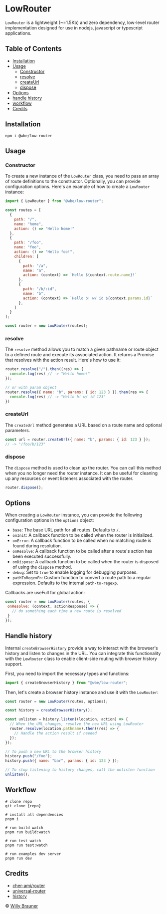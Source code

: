 # LowRouter

`LowRouter` is a lightweight (~=1.5Kb) and zero dependency, low-level router implementation designed for use in nodejs, javascript or typescript applications.


## Table of Contents

- [Installation](#installation)
- [Usage](#usage)
    - [Constructor](#constructor)
    - [resolve](#resolve)
    - [createUrl](#createurl)
    - [dispose](#dispose)
- [Options](#options)
- [handle history](#handle-history)
- [workflow](#workflow)
- [Credits](#credits)


## Installation

```shell
npm i @wbe/low-router
```

## Usage

### Constructor

To create a new instance of the `LowRouter` class, you need to pass an array of route definitions to the constructor. Optionally, you can provide configuration options. Here's an example of how to create a `LowRouter` instance:

```javascript
import { LowRouter } from "@wbe/low-router";

const routes = [
  {
    path: "/",
    name: "home",
    action: () => "Hello home!"
  },
  {
    path: "/foo",
    name: "foo",
    action: () => "Hello foo!",
    children: [
      {
        path: "/a",
        name: "a",
        action: (context) => `Hello ${context.route.name}!` 
      },
      {
        path: "/b/:id",
        name: "b",
        action: (context) => `Hello b! w/ id ${context.params.id}`
      },      
    ]
  }
];

const router = new LowRouter(routes);
```

### resolve

The `resolve` method allows you to match a given pathname or route object to a defined route and execute its associated action. It returns a Promise that resolves with the action result. Here's how to use it:

```javascript
router.resolve("/").then((res) => {
  console.log(res) // -> "Hello home!"
});

// or with param object
router.resolve({ name: "b", params: { id: 123 } }).then(res => {
  console.log(res) // -> "Hello b! w/ id 123"
})
```

### createUrl

The `createUrl` method generates a URL based on a route name and optional parameters. 

```javascript
const url = router.createUrl({ name: "b", params: { id: 123 } });
// -> "/foo/b/123"
```

### dispose

The `dispose` method is used to clean up the router. You can call this method when you no longer need the router instance. It can be useful for cleaning up any resources or event listeners associated with the router.

```javascript
router.dispose();
```


## Options

When creating a `LowRouter` instance, you can provide the following configuration options in the `options` object:

- `base`: The base URL path for all routes. Defaults to `/`.
- `onInit`: A callback function to be called when the router is initialized.
- `onError`: A callback function to be called when no matching route is found during resolution.
- `onResolve`: A callback function to be called after a route's action has been executed successfully.
- `onDispose`: A callback function to be called when the router is disposed of using the `dispose` method.
- `debug`: Set to `true` to enable logging for debugging purposes.
- `pathToRegexFn`: Custom function to convert a route path to a regular expression. Defaults to the internal `path-to-regexp`. 

Callbacks are useFull for global action:

````js
const router = new LowRouter(routes, { 
 onResolve: (context, actionResponse) => {
   // do something each time a new route is resolved
 } 
});
````

## Handle history

Internal `createBrowserHistory` provide a way to interact with the browser's history and listen to changes in the URL. You can integrate this functionality with the `LowRouter` class to enable client-side routing with browser history support. 

First, you need to import the necessary types and functions:

```javascript
import { createBrowserHistory } from "@wbe/low-router"; 
```

Then, let's create a browser history instance and use it with the `LowRouter`:

```javascript
const router = new LowRouter(routes, options);

const history = createBrowserHistory();

const unlisten = history.listen((location, action) => {
  // When the URL changes, resolve the new URL using LowRouter
  router.resolve(location.pathname).then((res) => {
    // Handle the action result if needed
  });
});

// To push a new URL to the browser history
history.push("/foo");
history.push({ name: "bar", params: { id: 123 } });

// To stop listening to history changes, call the unlisten function
unlisten();
```


## Workflow

```shell
# clone repo
git clone {repo}

# install all dependencies
pnpm i

# run build watch
pnpm run build:watch

# run test watch
pnpm run test:watch

# run examples dev server
pnpm run dev
```

## Credits

- [cher-ami/router](https://github.com/cher-ami/router)
- [universal-router](https://github.com/kriasoft/universal-router/)
- [history](https://github.com/remix-run/history)

© [Willy Brauner](https://willybrauner.com)
